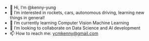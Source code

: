 - 👋 Hi, I’m @kenny-yung
- 👀 I’m interested in rockets, cars, autonomous driving, learning new things in general!
- 🌱 I’m currently learning Computer Vision Machine Learning
- 💞️ I’m looking to collaborate on Data Science and AI development
- 📫 How to reach me: ycmkenny@gmail.com

<!---
kenny-yung/kenny-yung is a ✨ special ✨ repository because its `README.md` (this file) appears on your GitHub profile.
You can click the Preview link to take a look at your changes.
--->
